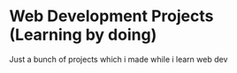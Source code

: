 # Web Development Projects (Learning by doing)

Just a bunch of projects which i made while i learn web dev
